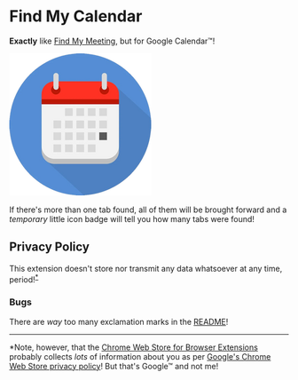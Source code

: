# Find My Calendar

**Exactly** like [Find My Meeting](https://github.com/adfernandes/find-my-meeting/tree/master), but for Google Calendar™!

![Find My Calendar](icons/calendar-256.png)

If there's more than one tab found, all of them will be brought forward and a _temporary_ little icon badge will tell you how many tabs were found!

## Privacy Policy

This extension doesn't store nor transmit any data whatsoever at any time, period!<sup>[*](#footnote)</sup>

### Bugs

There are _way_ too many exclamation marks in the [README](README.md)!

-----

<a name="footnote">*</a>Note, however, that the [Chrome Web Store for Browser Extensions](https://chrome.google.com/webstore/category/extensions) probably collects _lots_ of information about you as per [Google's Chrome Web Store privacy policy](https://policies.google.com/privacy)! But that's Google™ and not me!
